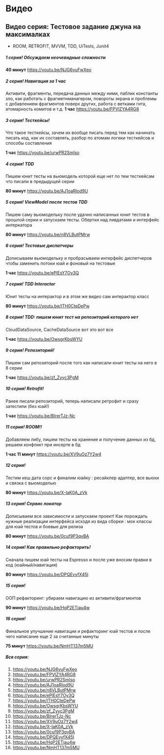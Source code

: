 # Видео

## Видео серия: Тестовое задание джуна на максималках
- ROOM, RETROFIT, MVVM, TDD, UiTests, Junit4

##### 1 серия! Обсуждаем неочевидные сложности
**40 минут**
https://youtu.be/NJG6vuFwXeo

##### 2 серия! Навигация за 1 час
Активити,  фрагменты, передача данных между ними, паблик константы зло, как работать с фрагметнманагером, повороты экрана и проблемы с добавлением фрагментов поверх других, работа с ветками гита, атомарность комитов и т.д.
**1 час**
https://youtu.be/FPVlZYA4RG8

##### 3 серия! Тесткейсы!
Что такое тесткейсы, зачем их вообще писать перед тем как начинать писать код, как их составлять, разбор по атомам логики тесткейсов и способы составления

**1 час** 
https://youtu.be/urwPR2SmIso

##### 4 серия! TDD
Пишем юнит тесты на вьюмодель которой еще нет по тем тесткейсам что писали в предыдущей серии

**80 минут** 
https://youtu.be/AJ1oaRIod9U

##### 5 серия! ViewModel после тестов TDD
Пишем саму вьюмодельку после удачно написанных юнит тестов в прошлой серии и запускаем тесты. Обертки над ливдатами и интерфейс интеркатора

**80 минут**
https://youtu.be/n8VLButPMrw

##### 6 серия! Тестовые диспатчеры
Дописываем вьюмодельку и пробрасываем интерфейс диспетчеров чтобы заменить потоки юай и фоновый на тестовые

**1 час**
https://youtu.be/ePlEsY7Oy3Q

##### 7 серия! TDD Interactor
Юнит тесты на интерактор и в этом же видео сам интерактор класс

**80 минут**
https://youtu.be/ITH0CteDePw

##### 8 серия! TDD: пишем юнит тест на репозиторий которого нет
CloudDataSource, CacheDataSource вот это вот все

**1 час**
https://youtu.be/OwsgrKbsWYU

##### 9 серия!  Репозиторий!
Пишем сам репозиторий после того как написали юнит тесты на него в 8 серии

**1 час**
https://youtu.be/zf_Zyyc3PgM

##### 10 серия! Retrofit!
Ранее писали репозиторий, теперь написали ретрофит и сразу затестили (без юай!)

**1 час**
https://youtu.be/BIrerTJz-Nc

##### 11 серия! ROOM!!
Добавляем либу, пишем тесты на хранение и получение данных из бд,  решаем конфликт при инсерте в бд

**1 час 11 минут**
https://youtu.be/XV9uOz7Y2w4

##### 12 серия! 
Тестим кеш дата сорс и финалим юайку : ресайклер адаптер, все вьюхи и связка с вьюмоделью

**80 минут** 
https://youtu.be/X-IaK0A_zVk

##### 13 серия! Сервис локатор
Дописываем все зависимости и запускаем проект! 
Как порождать нужные реализации интерфейса исходя из вида сборки : мок классы для юай тестов и боевые для релиза

**80 минут**
https://youtu.be/0cuf9P3qvBA

##### 14 серия! Как правильно рефакторить! 
Сначала пишем юай тесты на Espresso и после уже вносим правки в код (юайный/навигация)

**80 минут**
https://youtu.be/DPQEvyfX45I

##### 15 серия!
ООП рефакторинг: убираем навигацию из активити/фрагментов

**90 минут**
https://youtu.be/HqP2ETjau4w

##### 16 серия! 
Финальное улучшение навигации и рефакторинг юай тестов и после чего написание еще 2 за считанные минуты

**75 минут**
https://youtu.be/NmHT137m5MU 

##### Вся серия: 
1. https://youtu.be/NJG6vuFwXeo
2. https://youtu.be/FPVlZYA4RG8
2. https://youtu.be/urwPR2SmIso
3. https://youtu.be/AJ1oaRIod9U
4. https://youtu.be/n8VLButPMrw
5. https://youtu.be/ePlEsY7Oy3Q
6. https://youtu.be/ITH0CteDePw
7. https://youtu.be/OwsgrKbsWYU
8. https://youtu.be/zf_Zyyc3PgM
9. https://youtu.be/BIrerTJz-Nc
10. https://youtu.be/XV9uOz7Y2w4
11. https://youtu.be/X-IaK0A_zVk
12. https://youtu.be/0cuf9P3qvBA
13. https://youtu.be/DPQEvyfX45I
14. https://youtu.be/HqP2ETjau4w
15. https://youtu.be/NmHT137m5MU 

